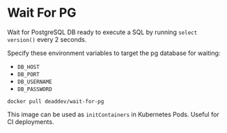 # Wait For PG

Wait for PostgreSQL DB ready to execute a SQL by running `select version()` every 2 seconds.

Specify these environment variables to target the pg database for waiting:

- `DB_HOST`
- `DB_PORT`
- `DB_USERNAME`
- `DB_PASSWORD`

```
docker pull deaddev/wait-for-pg
```

This image can be used as `initContainers` in Kubernetes Pods. Useful for CI deployments.
